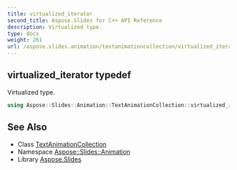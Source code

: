 ```yaml
---
title: virtualized_iterator
second_title: Aspose.Slides for C++ API Reference
description: Virtualized type.
type: docs
weight: 261
url: /aspose.slides.animation/textanimationcollection/virtualized_iterator/
---
```

## virtualized_iterator typedef


Virtualized type.

```cpp
using Aspose::Slides::Animation::TextAnimationCollection::virtualized_iterator =  typename iterator_holder_type::virtualized_iterator
```

## See Also

* Class [TextAnimationCollection](../)
* Namespace [Aspose::Slides::Animation](../../)
* Library [Aspose.Slides](../../../)